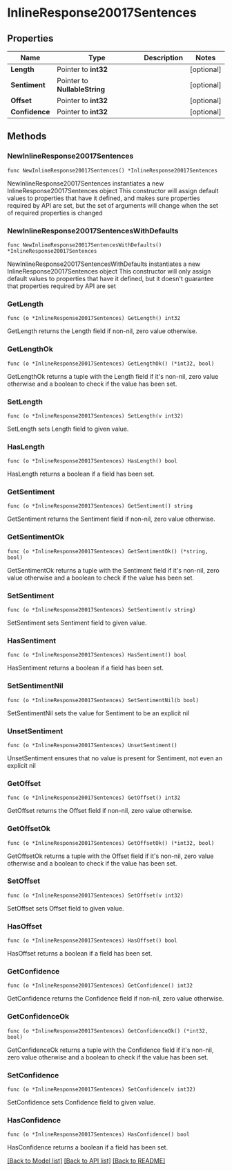 # InlineResponse20017Sentences

## Properties

Name | Type | Description | Notes
------------ | ------------- | ------------- | -------------
**Length** | Pointer to **int32** |  | [optional] 
**Sentiment** | Pointer to **NullableString** |  | [optional] 
**Offset** | Pointer to **int32** |  | [optional] 
**Confidence** | Pointer to **int32** |  | [optional] 

## Methods

### NewInlineResponse20017Sentences

`func NewInlineResponse20017Sentences() *InlineResponse20017Sentences`

NewInlineResponse20017Sentences instantiates a new InlineResponse20017Sentences object
This constructor will assign default values to properties that have it defined,
and makes sure properties required by API are set, but the set of arguments
will change when the set of required properties is changed

### NewInlineResponse20017SentencesWithDefaults

`func NewInlineResponse20017SentencesWithDefaults() *InlineResponse20017Sentences`

NewInlineResponse20017SentencesWithDefaults instantiates a new InlineResponse20017Sentences object
This constructor will only assign default values to properties that have it defined,
but it doesn't guarantee that properties required by API are set

### GetLength

`func (o *InlineResponse20017Sentences) GetLength() int32`

GetLength returns the Length field if non-nil, zero value otherwise.

### GetLengthOk

`func (o *InlineResponse20017Sentences) GetLengthOk() (*int32, bool)`

GetLengthOk returns a tuple with the Length field if it's non-nil, zero value otherwise
and a boolean to check if the value has been set.

### SetLength

`func (o *InlineResponse20017Sentences) SetLength(v int32)`

SetLength sets Length field to given value.

### HasLength

`func (o *InlineResponse20017Sentences) HasLength() bool`

HasLength returns a boolean if a field has been set.

### GetSentiment

`func (o *InlineResponse20017Sentences) GetSentiment() string`

GetSentiment returns the Sentiment field if non-nil, zero value otherwise.

### GetSentimentOk

`func (o *InlineResponse20017Sentences) GetSentimentOk() (*string, bool)`

GetSentimentOk returns a tuple with the Sentiment field if it's non-nil, zero value otherwise
and a boolean to check if the value has been set.

### SetSentiment

`func (o *InlineResponse20017Sentences) SetSentiment(v string)`

SetSentiment sets Sentiment field to given value.

### HasSentiment

`func (o *InlineResponse20017Sentences) HasSentiment() bool`

HasSentiment returns a boolean if a field has been set.

### SetSentimentNil

`func (o *InlineResponse20017Sentences) SetSentimentNil(b bool)`

 SetSentimentNil sets the value for Sentiment to be an explicit nil

### UnsetSentiment
`func (o *InlineResponse20017Sentences) UnsetSentiment()`

UnsetSentiment ensures that no value is present for Sentiment, not even an explicit nil
### GetOffset

`func (o *InlineResponse20017Sentences) GetOffset() int32`

GetOffset returns the Offset field if non-nil, zero value otherwise.

### GetOffsetOk

`func (o *InlineResponse20017Sentences) GetOffsetOk() (*int32, bool)`

GetOffsetOk returns a tuple with the Offset field if it's non-nil, zero value otherwise
and a boolean to check if the value has been set.

### SetOffset

`func (o *InlineResponse20017Sentences) SetOffset(v int32)`

SetOffset sets Offset field to given value.

### HasOffset

`func (o *InlineResponse20017Sentences) HasOffset() bool`

HasOffset returns a boolean if a field has been set.

### GetConfidence

`func (o *InlineResponse20017Sentences) GetConfidence() int32`

GetConfidence returns the Confidence field if non-nil, zero value otherwise.

### GetConfidenceOk

`func (o *InlineResponse20017Sentences) GetConfidenceOk() (*int32, bool)`

GetConfidenceOk returns a tuple with the Confidence field if it's non-nil, zero value otherwise
and a boolean to check if the value has been set.

### SetConfidence

`func (o *InlineResponse20017Sentences) SetConfidence(v int32)`

SetConfidence sets Confidence field to given value.

### HasConfidence

`func (o *InlineResponse20017Sentences) HasConfidence() bool`

HasConfidence returns a boolean if a field has been set.


[[Back to Model list]](../README.md#documentation-for-models) [[Back to API list]](../README.md#documentation-for-api-endpoints) [[Back to README]](../README.md)



